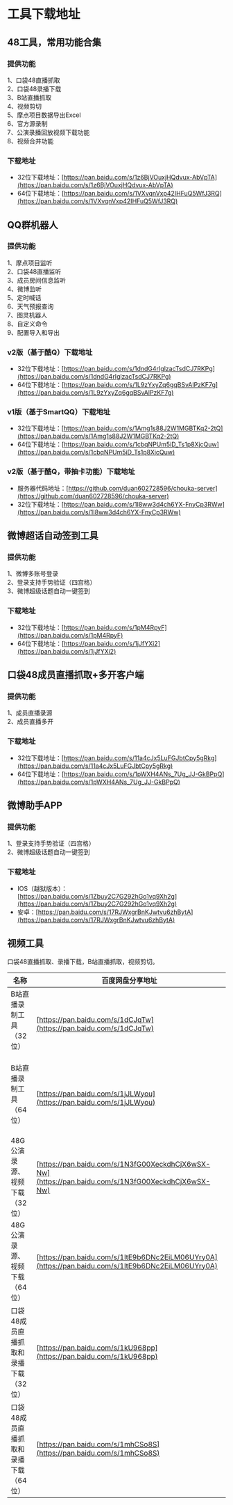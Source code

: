 # 工具下载地址

## 48工具，常用功能合集
### 提供功能
1、口袋48直播抓取   
2、口袋48录播下载   
3、B站直播抓取   
4、视频剪切   
5、摩点项目数据导出Excel   
6、官方源录制   
7、公演录播回放视频下载功能   
8、视频合并功能
### 下载地址
* 32位下载地址：[https://pan.baidu.com/s/1z6BjVOuxjHQdvux-AbVpTA](https://pan.baidu.com/s/1z6BjVOuxjHQdvux-AbVpTA)
* 64位下载地址：[https://pan.baidu.com/s/1VXvqnVxp42IHFuQ5WfJ3RQ](https://pan.baidu.com/s/1VXvqnVxp42IHFuQ5WfJ3RQ)

## QQ群机器人
### 提供功能
1、摩点项目监听   
2、口袋48直播监听   
3、成员房间信息监听   
4、微博监听   
5、定时喊话   
6、天气预报查询   
7、图灵机器人   
8、自定义命令   
9、配置导入和导出
### v2版（基于酷Q）下载地址
* 32位下载地址：[https://pan.baidu.com/s/1dndG4rIglzacTsdCJ7RKPg](https://pan.baidu.com/s/1dndG4rIglzacTsdCJ7RKPg)
* 64位下载地址：[https://pan.baidu.com/s/1L9zYxyZq6gqBSvAlPzKF7g](https://pan.baidu.com/s/1L9zYxyZq6gqBSvAlPzKF7g)
### v1版（基于SmartQQ）下载地址
* 32位下载地址：[https://pan.baidu.com/s/1Amg1s88J2W1MGBTKq2-2tQ](https://pan.baidu.com/s/1Amg1s88J2W1MGBTKq2-2tQ)
* 64位下载地址：[https://pan.baidu.com/s/1cbqNPUm5iD_Ts1p8XjcQuw](https://pan.baidu.com/s/1cbqNPUm5iD_Ts1p8XjcQuw)
### v2版（基于酷Q，带抽卡功能）下载地址
* 服务器代码地址：[https://github.com/duan602728596/chouka-server](https://github.com/duan602728596/chouka-server)
* 32位下载地址：[https://pan.baidu.com/s/1I8ww3d4ch6YX-FnyCp3RWw](https://pan.baidu.com/s/1I8ww3d4ch6YX-FnyCp3RWw)

## 微博超话自动签到工具
### 提供功能
1、微博多账号登录   
2、登录支持手势验证（四宫格）   
3、微博超级话题自动一键签到
### 下载地址
* 32位下载地址：[https://pan.baidu.com/s/1pM4RpyF](https://pan.baidu.com/s/1pM4RpyF)
* 64位下载地址：[https://pan.baidu.com/s/1jJfYXi2](https://pan.baidu.com/s/1jJfYXi2)

## 口袋48成员直播抓取+多开客户端
### 提供功能
1、成员直播录源   
2、成员直播多开
### 下载地址
* 32位下载地址：[https://pan.baidu.com/s/11a4cJx5LuFGJbtCpy5gRkg](https://pan.baidu.com/s/11a4cJx5LuFGJbtCpy5gRkg)
* 64位下载地址：[https://pan.baidu.com/s/1pWXH4ANs_7Ug_JJ-GkBPpQ](https://pan.baidu.com/s/1pWXH4ANs_7Ug_JJ-GkBPpQ)

## 微博助手APP
### 提供功能
1、登录支持手势验证（四宫格）   
2、微博超级话题自动一键签到
### 下载地址
* IOS（越狱版本）：[https://pan.baidu.com/s/1Zbuy2C7G292hGo1vq9Xh2g](https://pan.baidu.com/s/1Zbuy2C7G292hGo1vq9Xh2g)
* 安卓：[https://pan.baidu.com/s/17RJWxgrBnKJwtvu6zhBytA](https://pan.baidu.com/s/17RJWxgrBnKJwtvu6zhBytA)

## 视频工具
口袋48直播抓取、录播下载，B站直播抓取，视频剪切。

| 名称 | 百度网盘分享地址 |
| ---  | --- |
| B站直播录制工具（32位）               | [https://pan.baidu.com/s/1dCJqTw](https://pan.baidu.com/s/1dCJqTw) |
| B站直播录制工具（64位）               | [https://pan.baidu.com/s/1jJLWyou](https://pan.baidu.com/s/1jJLWyou) |
| 48G公演录源、视频下载（32位）         | [https://pan.baidu.com/s/1N3fG00XeckdhCjX6wSX-Nw](https://pan.baidu.com/s/1N3fG00XeckdhCjX6wSX-Nw) |
| 48G公演录源、视频下载（64位）         | [https://pan.baidu.com/s/1ltE9b6DNc2EiLM06UYry0A](https://pan.baidu.com/s/1ltE9b6DNc2EiLM06UYry0A) |
| 口袋48成员直播抓取和录播下载 （32位） | [https://pan.baidu.com/s/1kU968pp](https://pan.baidu.com/s/1kU968pp) |
| 口袋48成员直播抓取和录播下载 （64位） | [https://pan.baidu.com/s/1mhCSo8S](https://pan.baidu.com/s/1mhCSo8S) |
